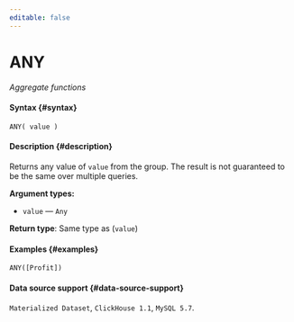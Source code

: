 ```yaml
---
editable: false
---
```


# ANY

_Aggregate functions_

#### Syntax {#syntax}


```
ANY( value )
```

#### Description {#description}
Returns any value of `value` from the group. The result is not guaranteed to be the same over multiple queries.

**Argument types:**
- `value` — `Any`


**Return type**: Same type as (`value`)

#### Examples {#examples}

```
ANY([Profit])
```


#### Data source support {#data-source-support}

`Materialized Dataset`, `ClickHouse 1.1`, `MySQL 5.7`.
